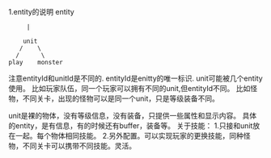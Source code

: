 1.entity的说明
		entity
		
		 |
			
		unit
	   /	\
	  /	 	 \
	play    monster
	

注意entityId和unitId是不同的.
entityId是enitty的唯一标识.
unit可能被几个entity使用。
比如玩家队伍，同一个玩家可以拥有不同的unit,但entityId不同。
比如怪物，不同关卡，出现的怪物可以是同一个unit，只是等级装备不同。

unit是裸的物体，没有等级信息，没有装备，只提供一些属性和显示内容。
具体的entity，是有信息，有的时候还有buffer，装备等。
关于技能：
1.只接和unit放在一起。每个物体相同技能。
2.另外配置。可以实现玩家的更换技能，同种怪物，不同关卡可以携带不同技能。灵活。
